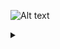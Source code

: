 ![Alt text](https://g.gravizo.com/source/mygraph1?https%3A%2F%2Fgithub.com%2Fssehoony%2Fgravizo%2Fissues%2F1)
<details> 
<summary></summary>
mygraph1
@startuml;
actor User;
participant "First Class" as A;
participant "Second Class" as B;
participant "Last Class" as C;
User -> A: DoWork;
activate A;
A -> B: Create Request;
activate B;
B -> C: DoWork;
activate C;
C -> B: WorkDone;
destroy C;
B -> A: Request Created;
deactivate B;
A -> User: Done;
deactivate A;
@enduml
mygraph1
</details>
